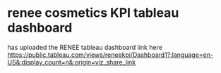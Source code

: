 # renee cosmetics KPI tableau dashboard

has uploaded the RENEE tableau dashboard link here
https://public.tableau.com/views/reneekpi/Dashboard1?:language=en-US&:display_count=n&:origin=viz_share_link
